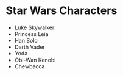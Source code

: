 # Star Wars Characters

* Luke Skywalker
* Princess Leia
* Han Solo
* Darth Vader
* Yoda
* Obi-Wan Kenobi
* Chewbacca
